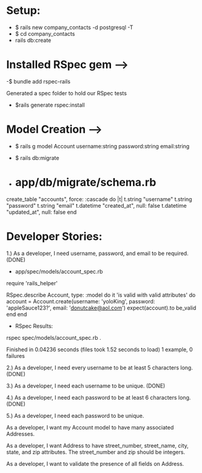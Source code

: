 # Setup: 
- $ rails new company_contacts -d postgresql -T
- $ cd company_contacts 
- rails db:create

# Installed RSpec gem -->
-$ bundle add rspec-rails

Generated a spec folder to hold our RSpec tests
- $rails generate rspec:install 

# Model Creation --> 
- $ rails g model Account username:string password:string email:string
- $ rails db:migrate

- # app/db/migrate/schema.rb 

 create_table "accounts", force: :cascade do |t|
    t.string "username"
    t.string "password"
    t.string "email"
    t.datetime "created_at", null: false
    t.datetime "updated_at", null: false
  end

# Developer Stories:

1.) As a developer, I need username, password, and email to be required. (DONE)

-  app/spec/models/account_spec.rb

require 'rails_helper'

RSpec.describe Account, type: :model do
  it 'is valid with valid attributes' do 
    account = Account.create(username: 'yoloKing', password: 'appleSauce123?', email: 'donutcake@aol.com')
    expect(account).to be_valid 
  end 
end

- RSpec Results: 

rspec spec/models/account_spec.rb
.

Finished in 0.04236 seconds (files took 1.52 seconds to load)
1 example, 0 failures
 
2.) As a developer, I need every username to be at least 5 characters long. (DONE)

3.) As a developer, I need each username to be unique. (DONE)

4.) As a developer, I need each password to be at least 6 characters long. (DONE)

5.) As a developer, I need each password to be unique.

As a developer, I want my Account model to have many associated Addresses.

As a developer, I want Address to have street_number, street_name, city, state, and zip attributes. The street_number and zip should be integers.

As a developer, I want to validate the presence of all fields on Address.
